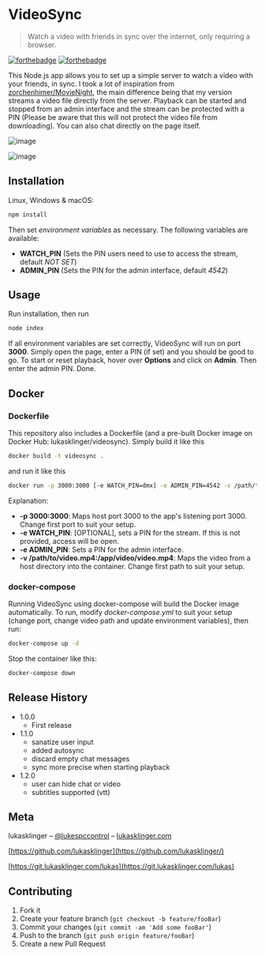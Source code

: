 # VideoSync
> Watch a video with friends in sync over the internet, only requiring a browser.

[![forthebadge](https://forthebadge.com/images/badges/as-seen-on-tv.svg)](https://forthebadge.com)
[![forthebadge](https://forthebadge.com/images/badges/powered-by-electricity.svg)](https://forthebadge.com)

This Node.js app allows you to set up a simple server to watch a video with your friends, in sync. I took a lot of inspiration from [zorchenhimer/MovieNight](https://github.com/zorchenhimer/MovieNight), the main difference being that my version streams a video file directly from the server. Playback can be started and stopped from an admin interface and the stream can be protected with a PIN (Please be aware that this will not protect the video file from downloading). You can also chat directly on the page itself.

![image](https://git.lukasklinger.com/lukas/VideoSync/raw/branch/master/screenshots/interface.png)

![image](https://git.lukasklinger.com/lukas/VideoSync/raw/branch/master/screenshots/admin.png)

## Installation

Linux, Windows & macOS:

```sh
npm install
```

Then set *environment variables* as necessary. The following variables are available:
* **WATCH_PIN** (Sets the PIN users need to use to access the stream, default *NOT SET*)
* **ADMIN_PIN** (Sets the PIN for the admin interface, default *4542*)

## Usage

Run installation, then run

```sh
node index
```

If all environment variables are set correctly, VideoSync will run on port **3000**. Simply open the page, enter a PIN (if set) and you should be good to go. To start or reset playback, hover over **Options** and click on **Admin**. Then enter the admin PIN. Done.

## Docker
### Dockerfile
This repository also includes a Dockerfile (and a pre-built Docker image on Docker Hub: lukasklinger/videosync). Simply build it like this

```sh
docker build -t videosync .
```

and run it like this

```sh
docker run -p 3000:3000 [-e WATCH_PIN=dmx] -e ADMIN_PIN=4542 -v /path/to/video.mp4:/app/video/video.mp4 lukasklinger/videosync
```
Explanation:
* **-p 3000:3000**: Maps host port 3000 to the app's listening port 3000. Change first port to suit your setup.
* **-e WATCH_PIN**: [OPTIONAL], sets a PIN for the stream. If this is not provided, access will be open.
* **-e ADMIN_PIN**: Sets a PIN for the admin interface.
* **-v /path/to/video.mp4:/app/video/video.mp4**: Maps the video from a host directory into the container. Change first path to suit your setup.

### docker-compose
Running VideoSync using docker-compose will build the Docker image automatically. To run, modify *docker-compose.yml* to suit your setup (change port, change video path and update environment variables), then run:

```sh
docker-compose up -d
```

Stop the container like this:

```sh
docker-compose down
```

## Release History

* 1.0.0
    * First release
* 1.1.0
    * sanatize user input
    * added autosync
    * discard empty chat messages
    * sync more precise when starting playback
* 1.2.0
    * user can hide chat or video
    * subtitles supported (vtt)

## Meta

lukasklinger – [@lukespccontrol](https://twitter.com/lukespccontrol) – [lukasklinger.com](https://lukasklinger.com)

[https://github.com/lukasklinger](https://github.com/lukasklinger/)

[https://git.lukasklinger.com/lukas](https://git.lukasklinger.com/lukas)

## Contributing

1. Fork it
2. Create your feature branch (`git checkout -b feature/fooBar`)
3. Commit your changes (`git commit -am 'Add some fooBar'`)
4. Push to the branch (`git push origin feature/fooBar`)
5. Create a new Pull Request
